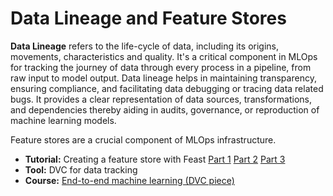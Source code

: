 # Data Lineage and Feature Stores

**Data Lineage** refers to the life-cycle of data, including its origins, movements, characteristics and quality. It's a critical component in MLOps for tracking the journey of data through every process in a pipeline, from raw input to model output. Data lineage helps in maintaining transparency, ensuring compliance, and facilitating data debugging or tracing data related bugs. It provides a clear representation of data sources, transformations, and dependencies thereby aiding in audits, governance, or reproduction of machine learning models.

Feature stores are a crucial component of MLOps infrastructure.

- **Tutorial:** Creating a feature store with Feast [Part 1](https://kedion.medium.com/creating-a-feature-store-with-feast-part-1-37c380223e2f) [Part 2](https://kedion.medium.com/feature-storage-for-ml-with-feast-part-2-34df1971a8d3) [Part 3](https://kedion.medium.com/feature-storage-for-ml-with-feast-a061899fc4a2)
- **Tool:** DVC for data tracking
- **Course:** [End-to-end machine learning (DVC piece)](https://www.udemy.com/course/sustainable-and-scalable-machine-learning-project-development/)
